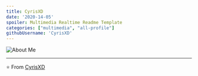 ```yaml
---
title: CyrisXD
date: '2020-14-05'
spoiler: Multimedia Realtime Readme Template
categories: ["multimedia", "all-profile"]
githubUsername: 'CyrisXD'
---
```


![About Me](https://github.com/CyrisXD/CyrisXD/raw/master/bio.gif)

---
⭐️ From [CyrisXD](https://github.com/CyrisXD)